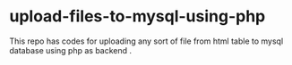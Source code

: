 # upload-files-to-mysql-using-php
This repo has codes for uploading any sort of file from html table to mysql database using php as backend .


